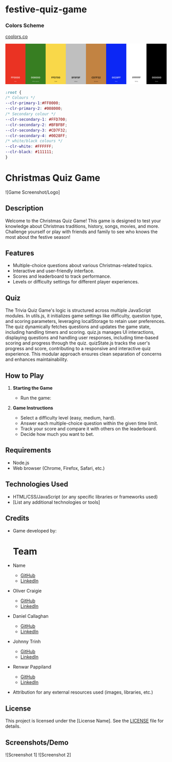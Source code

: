 # festive-quiz-game


### Colors Scheme

[coolors.co](https://coolors.co/0d6efd-000000-212529-6c757d-ffffff)

![screenshot](documentation/readme/coolors.png)

```css
:root {
/* Colours */
--clr-primary-1:#FF0000;
--clr-primary-2: #008000;
/* Secondary colour */
--clr-secondary-1: #FFD700;
--clr-secondary-2: #BFBFBF;
--clr-secondary-3: #CD7F32;
--clr-secondary-4: #0028FF;
/* white/black colours */
--clr-white: #FFFFFF;
--clr-black: #111111;
}
```




# Christmas Quiz Game

![Game Screenshot/Logo]

## Description
Welcome to the Christmas Quiz Game! This game is designed to test your knowledge about Christmas traditions, history, songs, movies, and more. Challenge yourself or play with friends and family to see who knows the most about the festive season!

## Features
- Multiple-choice questions about various Christmas-related topics.
- Interactive and user-friendly interface.
- Scores and leaderboard to track performance.
- Levels or difficulty settings for different player experiences.

## Quiz
The Trivia Quiz Game's logic is structured across multiple JavaScript modules. In utils.js, it initializes game settings like difficulty, question type, and scoring parameters, leveraging localStorage to retain user preferences. The quiz dynamically fetches questions and updates the game state, including handling timers and scoring. quiz.js manages UI interactions, displaying questions and handling user responses, including time-based scoring and progress through the quiz. quizState.js tracks the user's progress and score, contributing to a responsive and interactive quiz experience. This modular approach ensures clean separation of concerns and enhances maintainability.

## How to Play

1. **Starting the Game**
    - Run the game:

2. **Game Instructions**
    - Select a difficulty level (easy, medium, hard).
    - Answer each multiple-choice question within the given time limit.
    - Track your score and compare it with others on the leaderboard.
    - Decide how much you want to bet.
  
  ## Requirements
- Node.js
- Web browser (Chrome, Firefox, Safari, etc.)

## Technologies Used
- HTML/CSS/JavaScript (or any specific libraries or frameworks used)
- [List any additional technologies or tools]

## Credits
- Game developed by:
  # Team

- Name

  - [GitHub](https://github.com/Username)
  - [LinkedIn](https://www.linkedin.com/in/Username/)


- Oliver Craigie

  - [GitHub](https://github.com/ogc1231)
  - [LinkedIn](https://www.linkedin.com/in/olivercraigie/)

- Daniel Callaghan

  - [GitHub](https://github.com/xiaoniuniu89)
  - [LinkedIn](https://www.linkedin.com/in/danielcallaghan89/)

- Johnny Trinh
  - [GitHub](https://github.com/johnnysontrinh)
  - [LinkedIn](https://www.linkedin.com/in/johnny-trinh-732755123/)
 
- Renwar Pappiland
  - [GitHub](https://github.com/Renwar-P)
  - [LinkedIn](https://www.linkedin.com/in/renwar-pappiland-7aa1a414a/)

- Attribution for any external resources used (images, libraries, etc.)

## License
This project is licensed under the [License Name]. See the [LICENSE](LICENSE) file for details.

## Screenshots/Demo
![Screenshot 1]
![Screenshot 2]
